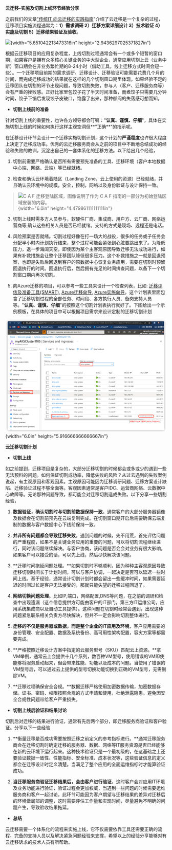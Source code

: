 **云迁移-实施及切割上线环节经验分享**

之前我们的文章["传统IT
向云迁移的实践指南](https://mp.weixin.qq.com/s/D3feGkMLqXI52JckcypBAw)"介绍了云迁移是一个复杂的过程，迁移项目实施流程通常为：**1）需求调研
2）迁移方案详细设计 3）技术验证 4）实施及切割 5）迁移结果验证及验收**。

![](media/image1.jpeg){width="5.651042213473316in"
height="2.9436297025371827in"}

根据云迁移项目的应用复杂程度，上线切割过程通常会有一个或多个短暂的窗口期，如果客户是拥有众多核心关键业务的中大型企业，通常应用切割上云（业务中断）窗口期会在非业务繁忙期的8-24小时（借助工具，线上迁移方式时间会短一些）。一个迁移项目前期的需求调研、迁移设计、迁移验证可能需要花费几个月的时间，而完成迁移成功的结果就在这样的几个切割窗口期里体现，如果经验不足的迁移团队在切割的环节出现问题，导致切割失败，参与人（客户、迁移服务商等）会有严重的挫败感。正好比家里包饺子花了半天时间准备，而煮饺子只需要几分钟时间，饺子下锅后发现饺子皮破口，馅露了出来，那种郁闷的失落感可想而知。

-   **切割上线前的准备**

针对切割上线的重要性，也许各方领导都会叮嘱："**认真、谨慎、仔细**"，具体在实施切割上线的时候如何执行这样主观空洞但**"正确**"的指示呢。

在迁移设计环节会设计一个迁移实施切割计划，这个计划的**严谨程度**也许很大程度上决定了迁移成功率。优秀的云迁移服务商会从之前的项目中不断地总结成功的经验和失败的教训，沉淀出自己的一套体系化的迁移方法。以下给出几个经验，

1.  切割前需要严格确认是否所有需要预先准备的工具、迁移环境（客户本地数据中心端、网络、云端）等已经就绪。

2.  检查和确认云环境着陆区（Landing
    Zone，云上使用的资源）已经就绪，并且确认云环境中的规模，安全，控制，网络以及身份验证与设计保持一致。

> ![C A F 迁移登陆区域，图像说明了作为 C A F
> 指南的一部分为初始登陆区域安装的内容。](media/image2.png){width="6.0in"
> height="4.479861111111111in"}

3.  切割上线时需多方人员参与，软硬件厂商、集成商、用户方、云厂商、网络运营商等,确认这些相关人员是否已经就绪。支持的方式是现场、远程还是电话。

4.  风险预案是否就绪。切割过程好像在打一场大的战役，很多的任务或子任务会分配半小时内计划执行结束，整个过程可能会紧张到心脏要跳出来了。为降低压力，退一步海阔天空，即使因为某个主客观原因导致迁移无法成功进行，如果有补救措施会让整个迁移团队降低很多压力。这个补救措施之一就是回退预案，也即是失败后回退到客户的原数据中心恢复业务应用，需要在切割时预留回退执行的时间。回退执行后，然后拥有充足的时间排查问题，以备下一个切割窗口期内再次切割。

5.  向Azure迁移的项目，可以参考一些工具来设计一个检查列表，比如:
    [迁移评估及准备工具(SMART),](https://docs.microsoft.com/zh-cn/assessments/?mode=pre-assessment&session=local)
    [Azure迁移向导,](https://ms.portal.azure.com/#blade/Microsoft_Azure_Resources/QuickstartPlaybookBlade/guideId/migration-setup)
    [Azure实施向导](https://ms.portal.azure.com/#blade/Microsoft_Azure_Resources/QuickstartPlaybookBlade/guideId/innovation-setup)。这个计划表里面包含了迁移切割过程的全部任务、时间段、各方执行人员、备岗支持人员等。"**认真、谨慎、仔细**"的按照这个切割计划表执行就好了。下图给出一个示例模板，在具体的项目中可以根据项目需求来设计定制的迁移切割计划

![](media/image3.png){width="6.0in" height="5.916666666666667in"}

**云迁移切割计划**

-   **切割上线**

如之前提到，迁移项目是复杂的，大部分迁移切割的时候都会或多或少的遇到一些无法预料的问题。如何保证切割成功率，降低失败的风险？从过去遇到的失败案例说起，有主观原因和客观因素。主观原因可能因为迁移调研问题、迁移方案设计缺陷、迁移验证过程不够全面等。客观因素通常是客户IDC、运营商网络、云数据中心故障等。无论那种问题导致，都可能会对迁移切割造成失败。以下分享一些切割经验，

1.  **数据验证，确认切割时与切割前数据保持一致**。通常客户的大部分服务器镜像及数据会在切割前预先在云端复制完成。在切割窗口期开启后需要确保云端复制的数据与客户数据中心下线前保持一致。

2.  **并非所有问题都会导致迁移失败**。遇到问题的时候，先不用荒，首先评估问题的严重程度，如果不是关键业务应用的重要的问题，可以将切割流程继续进行，同时该问题继续解决。与客户协商，该问题是否会会对业务有很大影响，如果客户可以接受的话，可以先上线，然后尽快解决该问题。

3.  **迁移时间拖延问题处理。**如果切割时不够顺利，因为种种主客观原因导致迁移切割时间长于计划时间，可以与客户协调，一起决定是否可以延迟一些时间上线。基于经验，通常设计切割计划时都会留出一些缓冲时间，如果需要延迟的时间过长是客户无法接受的，那就只能失望的迁移过程回退了。

4.  **网络切换问题处理**。比如IP,端口，网络配置,DNS等问题，在之前的调研和检查中出现遗漏（这个信息提供方可能由客户的IT部门，第三方IT运维公司，应用系统集成商以及自动工具提供）。这种问题在切割时经常会遇到，出现这种问题紧急联系相关负责方尽快解决，但并不一定会影响切割整体进行。

5.  **迁移的不仅是服务器或数据，而是整个企业的IT应用及环境**，客户应用需要的身份管理、安全配置、数据及系统备份、高可用性架构配置，容灾方案等都需要完成。

6.  **严格按照迁移设计方案中指定的云服务型号（SKU）匹配云上资源。**拿VM举例，通常云上会提供十几个系列，数百种VM型号，使用错误的VM即使能够将服务启动起来，但会带来性能、功能以及成本的问题。当使用了错误的VM型号后，可以通过云上提供的型号切换功能切换到正确的VM型号，无需删除VM。

7.  **迁移过程确保安全合规。**数据迁移严格使用加密数据传输，加密数据存储。证书、密码、权限按照合规的方式申请和使用，杜绝泄露隐患。避免因安全合规性问题带给客户严重损失。

-   **切割上线后验证和结果讨论**

切割后对迁移的结果进行验证，通常有先后两个部分，即迁移服务商验证和客户验证。分享以下一些经验

1.  **衡量迁移是否成功需要按照迁移之前定义的参考指标进行。**通常迁移服务商会在迁移切割时确定迁移的服务器、数据、网络等IT服务资源是否已经能够在新的云环境下运行起来。这种技术验证只是一个最初级的，在这基础之上还要验证数据一致性、性能指标、安全标准、成本状况等，这些验证信息的定义都会在迁移设计时定义清楚。当满足了整个应用的全面运维指标时才能算验证成功。

2.  **当迁移服务商验证迁移结果后，会由客户进行验证**，这时客户会对应用IT环境及业务功能进行验证，验证过程会更加权威，当遇到一些问题的时候需要运维服务商和客户一起讨论，此环节可能因为客户期望与迁移结果的差异对迁移后的环境做局部的调整，这时需要评估工作量和实现时间，尽量避免不明确的问题产生，导致验收结果拖延。

-   **总结**

云迁移需要一个体系化的流程来实施上线，它不仅需要依靠工具还需要正确的流程、完备的支持人员以及解决紧急问题经验来支撑，希望以上的经验分享能够对有云迁移诉求的技术人员有所帮助。
